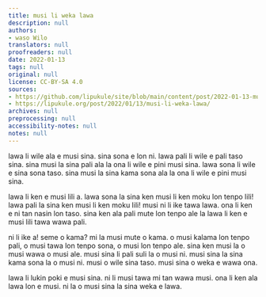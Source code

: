 ```yaml
---
title: musi li weka lawa
description: null
authors:
- waso Wilo
translators: null
proofreaders: null
date: 2022-01-13
tags: null
original: null
license: CC-BY-SA 4.0
sources:
- https://github.com/lipukule/site/blob/main/content/post/2022-01-13-musi-li-weka-lawa.md
- https://lipukule.org/post/2022/01/13/musi-li-weka-lawa/
archives: null
preprocessing: null
accessibility-notes: null
notes: null
---
```


lawa li wile ala e musi sina. sina sona e lon ni. lawa pali li wile e pali taso sina. sina musi la sina pali ala la ona li wile e pini musi sina. lawa sona li wile e sina sona taso. sina musi la sina kama sona ala la ona li wile e pini musi sina.

lawa li ken e musi lili a. lawa sona la sina ken musi li ken moku lon tenpo lili! lawa pali la sina ken musi li ken moku lili! musi ni li ike tawa lawa. ona li ken e ni tan nasin lon taso. sina ken ala pali mute lon tenpo ale la lawa li ken e musi lili tawa wawa pali.

ni li ike a! seme o kama? mi la musi mute o kama. o musi kalama lon tenpo pali, o musi tawa lon tenpo sona, o musi lon tenpo ale. sina ken musi la o musi wawa o musi ale. musi sina li pali suli la o musi ni. musi sina la sina kama sona la o musi ni. musi o wile sina taso. musi sina o weka e wawa ona.

lawa li lukin poki e musi sina. ni li musi tawa mi tan wawa musi. ona li ken ala lawa lon e musi. ni la o musi sina la sina weka e lawa.